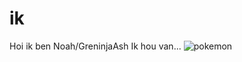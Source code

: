 # ik

Hoi ik ben Noah/GreninjaAsh
Ik hou van...
![pokemon](pika.jpg)























































































































































































































































































































































































































































































































































































































































































































































































































































































































































































































































































































































































































































































































































































































































































































































































































































































































































































































































































































































































































































































